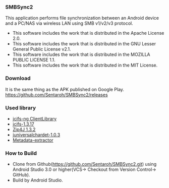 ### SMBSync2  
This application performs file synchronization between an Android device and a PC/NAS via wireless LAN using SMB v1/v2/v3 protocol.  
- This software includes the work that is distributed in the Apache License 2.0.  
- This software includes the work that is distributed in the GNU Lesser General Public License v2.1.  
- This software includes the work that is distributed in the MOZILLA PUBLIC LICENSE 1.1.  
- This software includes the work that is distributed in the MIT License.

### Download  
It is the same thing as the APK published on Google Play.  
https://github.com/Sentaroh/SMBSync2/releases

### Used library  
- [jcifs-ng ClientLibrary](https://github.com/AgNO3/jcifs-ng)  
- [jcifs-1.3.17](https://jcifs.samba.org/)  
- [Zip4J 1.3.2](https://mvnrepository.com/artifact/net.lingala.zip4j/zip4j/1.3.2)  
- [juniversalchardet-1.0.3](https://code.google.com/archive/p/juniversalchardet/)  
- [Metadata-extractor](https://github.com/drewnoakes/metadata-extractor)  

### How to Build  
- Clone from Github(https://github.com/Sentaroh/SMBSync2.git) using Android Studio 3.0 or higher(VCS-> Checkout from Version Control-> GitHub).  
- Build by Android Studio.
